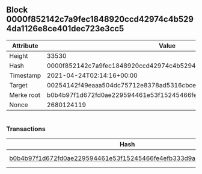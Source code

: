 ## Block 0000f852142c7a9fec1848920ccd42974c4b5294da1126e8ce401dec723e3cc5

Attribute | Value
--- | ---
Height | 33530
Hash | 0000f852142c7a9fec1848920ccd42974c4b5294da1126e8ce401dec723e3cc5
Timestamp | 2021-04-24T02:14:16+00:00
Target | 00254142f49eaaa504dc75712e8378ad5316cbcead634704b3734b6271167cc4
Merke root | b0b4b97f1d672fd0ae229594461e53f15245466fe4efb333d9a057e70b261076
Nonce | 2680124119

```

```

### Transactions

Hash | Amount
--- | ---
[b0b4b97f1d672fd0ae229594461e53f15245466fe4efb333d9a057e70b261076](b0b4b97f1d672fd0ae229594461e53f15245466fe4efb333d9a057e70b261076.md) | 10.00000000 SKEPTI 

